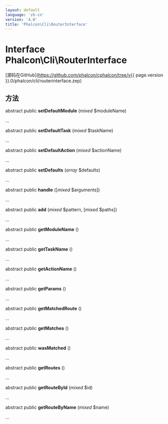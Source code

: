 ```yaml
---
layout: default
language: 'zh-cn'
version: '4.0'
title: 'Phalcon\Cli\RouterInterface'
---
```


# Interface **Phalcon\Cli\RouterInterface**

[源码在GitHub](https://github.com/phalcon/cphalcon/tree/v{{ page.version }}.0/phalcon/cli/routerinterface.zep)

## 方法

abstract public **setDefaultModule** (*mixed* $moduleName)

...

abstract public **setDefaultTask** (*mixed* $taskName)

...

abstract public **setDefaultAction** (*mixed* $actionName)

...

abstract public **setDefaults** (*array* $defaults)

...

abstract public **handle** ([*mixed* $arguments])

...

abstract public **add** (*mixed* $pattern, [*mixed* $paths])

...

abstract public **getModuleName** ()

...

abstract public **getTaskName** ()

...

abstract public **getActionName** ()

...

abstract public **getParams** ()

...

abstract public **getMatchedRoute** ()

...

abstract public **getMatches** ()

...

abstract public **wasMatched** ()

...

abstract public **getRoutes** ()

...

abstract public **getRouteById** (*mixed* $id)

...

abstract public **getRouteByName** (*mixed* $name)

...